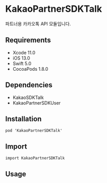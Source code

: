 # KakaoPartnerSDKTalk

파트너용 카카오톡 API 모듈입니다. 

## Requirements
- Xcode 11.0
- iOS 13.0
- Swift 5.0
- CocoaPods 1.8.0

## Dependencies
- KakaoSDKTalk
- KakaoPartnerSDKUser

## Installation
```
pod 'KakaoPartnerSDKTalk'
```

## Import
```
import KakaoPartnerSDKTalk
```

## Usage
